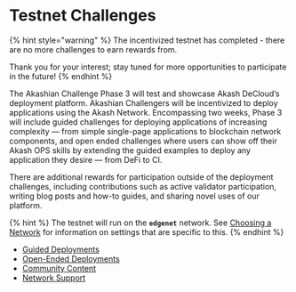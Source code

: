 # Testnet Challenges

{% hint style="warning" %}
The incentivized testnet has completed - there are no more challenges
to earn rewards from.

Thank you for your interest; stay tuned for more opportunities to participate
in the future!
{% endhint %}

The Akashian Challenge Phase 3 will test and showcase Akash DeCloud’s deployment platform. Akashian Challengers will be incentivized to deploy applications using the Akash Network. Encompassing two weeks, Phase 3 will include guided challenges for deploying applications of increasing complexity — from simple single-page applications to blockchain network components, and open ended challenges where users can show off their Akash OPS skills by extending the guided examples to deploy any application they desire — from DeFi to CI.

There are additional rewards for participation outside of the deployment challenges, including contributions such as active validator participation, writing blog posts and how-to guides, and sharing novel uses of our platform.

{% hint %}
The testnet will run on the **`edgenet`** network.  See [Choosing a Network](/guides/version.md) for
information on settings that are specific to this.
{% endhint %}

* [Guided Deployments](/testnet-challenges/guided-deployments.md)
* [Open-Ended Deployments](/testnet-challenges/open-ended-deployments.md)
* [Community Content](/testnet-challenges/community-content.md)
* [Network Support](/testnet-challenges/network-support.md)
